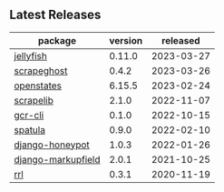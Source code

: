 ## Latest Releases
| package | version | released |
|--------------|-----------|-------------|
| [jellyfish](https://github.com/jamesturk/jellyfish) | 0.11.0 | 2023-03-27 |
| [scrapeghost](https://github.com/jamesturk/scrapeghost) | 0.4.2 | 2023-03-26 |
| [openstates](https://github.com/openstates/) | 6.15.5 | 2023-02-24 |
| [scrapelib](https://github.com/jamesturk/scrapelib) | 2.1.0 | 2022-11-07 |
| [gcr-cli](https://github.com/jamesturk/gcr-cli) | 0.1.0 | 2022-10-15 |
| [spatula](https://github.com/jamesturk/spatula) | 0.9.0 | 2022-02-10 |
| [django-honeypot](https://github.com/jamesturk/django-honeypot) | 1.0.3 | 2022-01-26 |
| [django-markupfield](https://github.com/jamesturk/django-markupfield) | 2.0.1 | 2021-10-25 |
| [rrl](https://github.com/jamesturk/rrl) | 0.3.1 | 2020-11-19 |
